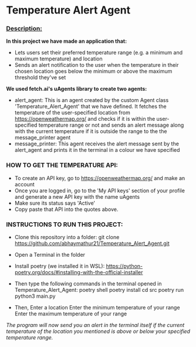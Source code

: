 <h1>Temperature Alert Agent</h1>

<u><h3>Description:</h3></u>

**In this project we have made an application that:**
- Lets users set their preferred temperature range (e.g. a minimum and maximum temperature) and location
- Sends an alert notification to the user when the temperature in their chosen location goes below the minimum or above the maximum threshold they've set

**We used fetch.ai's uAgents library to create two agents:**
-  alert_agent: This is an agent created by the custom Agent class 'Temperature_Alert_Agent' that we have defined. It fetches the temperature of the user-specified location from https://openweathermap.org/ and checks if it is within the user-specified temperature range or not and sends an alert message along with the current temperature if it is outside the range to the the message_printer agent
- message_printer: This agent receives the alert message sent by the alert_agent and prints it in the terminal in a colour we have specified

<h3>HOW TO GET THE TEMPERATURE API:</h3>

- To create an API key, go to https://openweathermap.org/ and make an account
- Once you are logged in, go to the 'My API keys' section of your profile and generate a new API key with the name uAgents
- Make sure its status says 'Active'
- Copy paste that API into the quotes above.

<h3>INSTRUCTIONS TO RUN THIS PROJECT:</h3>

- Clone this repository into a folder:
git clone https://github.com/abhaymathur21/Temperature_Alert_Agent.git

- Open a Terminal in the folder

- Install poetry (we installed it in WSL): https://python-poetry.org/docs/#installing-with-the-official-installer

- Then type the following commands in the terminal opened in Temperature_Alert_Agent:
poetry shell
poetry install 
cd src
poetry run python3 main.py

- Then,
Enter a location
Enter the minimum temperature of your range
Enter the maximum temperature of your range

*The program will now send you an alert in the terminal itself if the current temperature of the location you mentioned is above or below your specified temperature range.*

